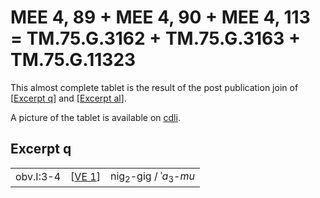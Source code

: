 # MEE 4, 89 + MEE 4, 90 + MEE 4, 113 = TM.75.G.3162 + TM.75.G.3163 + TM.75.G.11323

 This almost complete tablet is the result of the post publication join of [[Excerpt q]] and [[Excerpt al]].

 A picture of the tablet is available on [cdli](https://cdli.mpiwg-berlin.mpg.de/artifacts/242328).

## Excerpt q

 |           |          |                                             |
 | --------- | -------- | ------------------------------------------- |
 | obv.I:3-4 | [[VE 1]] | nig<sub>2</sub>-gig / ʾ*a*<sub>3</sub>-*mu* |

[//begin]: # "Autogenerated link references for markdown compatibility"
[Excerpt q]: <Excerpt q> "Excerpt q"
[Excerpt al]: <Excerpt al> "Excerpt al"
[VE 1]: <VE 1> "VE 1"
[//end]: # "Autogenerated link references"